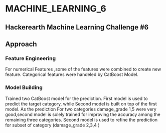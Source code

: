 # MACHINE_LEARNING_6
## Hackerearth Machine Learning Challenge #6
## Approach

### Feature Engineering
 For numerical Features ,some of the features were combined to create new feature.
 Categorical features were handeled by CatBoost Model.
 
### Model Building
Trained two CatBoost model for the prediction.
First model is used to predict the target category, while Second model is built on top of the first model.
As the prediction For two categories damage_grade 1,5 were very good,second model is solely trained for improving the accuracy among the remaining three categories.
Second model is used to refine the prediction for subset of category (damage_grade 2,3,4 )
